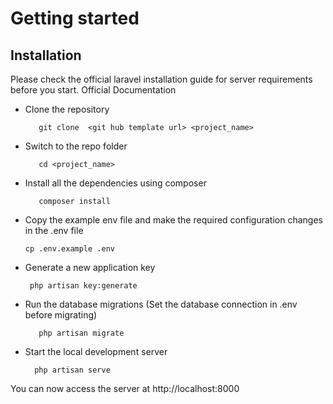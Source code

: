 # Getting started
## Installation

Please check the official laravel installation guide for server requirements before you start. Official Documentation

- Clone the repository
   
         git clone  <git hub template url> <project_name>
- Switch to the repo folder
    
         cd <project_name>
- Install all the dependencies using composer
  
         composer install
- Copy the example env file and make the required configuration changes in the .env file
         
      cp .env.example .env
- Generate a new application key

       php artisan key:generate
- Run the database migrations (Set the database connection in .env before migrating)

         php artisan migrate
- Start the local development server

        php artisan serve
        
You can now access the server at http://localhost:8000 
